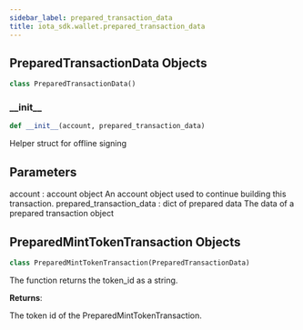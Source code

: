 ```yaml
---
sidebar_label: prepared_transaction_data
title: iota_sdk.wallet.prepared_transaction_data
---
```


## PreparedTransactionData Objects

```python
class PreparedTransactionData()
```

### \_\_init\_\_

```python
def __init__(account, prepared_transaction_data)
```

Helper struct for offline signing

## Parameters

account : account object
An account object used to continue building this transaction.
prepared_transaction_data : dict of prepared data
The data of a prepared transaction object

## PreparedMintTokenTransaction Objects

```python
class PreparedMintTokenTransaction(PreparedTransactionData)
```

The function returns the token_id as a string.

**Returns**:

The token id of the PreparedMintTokenTransaction.
